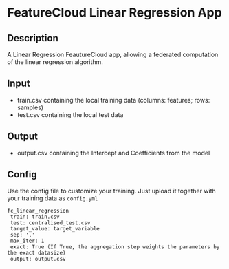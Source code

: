 # FeatureCloud Linear Regression App

## Description
A Linear Regression FeautureCloud app, allowing a federated computation of the linear regression algorithm.

## Input
- train.csv containing the local training data (columns: features; rows: samples)
- test.csv containing the local test data

## Output
- output.csv containing the Intercept and Coefficients from the model 

## Config
Use the config file to customize your training. Just upload it together with your training data as `config.yml`
```
fc_linear_regression
 train: train.csv
 test: centralised_test.csv
 target_value: target_variable
 sep: ','
 max_iter: 1
 exact: True (If True, the aggregation step weights the parameters by the exact datasize) 
 output: output.csv
```

